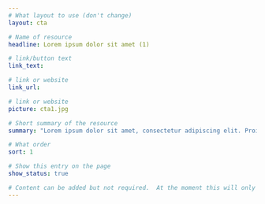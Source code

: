 ```yaml
---
# What layout to use (don't change)
layout: cta

# Name of resource
headline: Lorem ipsum dolor sit amet (1)

# link/button text
link_text:

# link or website
link_url:

# link or website
picture: cta1.jpg

# Short summary of the resource
summary: "Lorem ipsum dolor sit amet, consectetur adipiscing elit. Proin euismod, mauris ut mattis consectetur, eros urna fringilla tellus, at egestas purus ligula eget purus."

# What order
sort: 1

# Show this entry on the page
show_status: true

# Content can be added but not required.  At the moment this will only show on the home page area.
---
```

